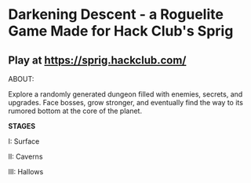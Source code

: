 # Darkening Descent - a Roguelite Game Made for Hack Club's Sprig 
## Play at https://sprig.hackclub.com/



ABOUT:

Explore a randomly generated dungeon filled with enemies, secrets, and upgrades. Face bosses, grow stronger, and eventually find the way to its rumored bottom at the core of the planet.

**STAGES**

I: Surface

II: Caverns

III: Hallows
